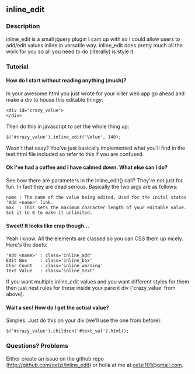 ## inline_edit

### Description

inline_edit is a small jquery plugin I cam up with so I could allow users to add/edit values inline
in versatile way. inline_edit does pretty much all the work for you so
all you need to do (literally) is style it.

### Tutorial

#### How do I start without reading anything (much)?

In your awesome html you just wrote for your killer web app go ahead and make a div to house this 
editable thingy:

    <div id="crazy_value">
    </div>
    
Then do this in javascript to set the whole thing up:

    $('#crazy_value').inline_edit('Value', 140);
    
Wasn't that easy? You've just basically implemented what you'll find in the test.html file included so
refer to this if you are confused. 

#### Ok I've had a coffee and I have calmed down. What else can I do?

See how there are parameters in the inline_edit() call? They're not just for fun. In fact they are dead
serious. Basically the two args are as follows:

    name : The name of the value being edited. Used for the inital states 'Add <name>' link.
    max  : This sets the maximum character length of your editable value. Set it to 0 to make it unlimited.
    
#### Sweet! It looks like crap though...

Yeah I know. All the elements are classed so you can CSS them up nicely. Here's the deets:

    'Add <name>' : class='inline_add'
    Edit Box     : class='inline_box'
    Char Count   : class='inline_warning'
    Text Value   : class='inline_text'
    
If you want multiple inline_edit values and you want different styles for them then just nest rules
for these inside your parent div ('crazy_value' from above).
    
#### Wait a sec! How do I get the actual value?

Simples. Just do this on your div (we'll use the one from before):

    $('#crazy_value').children('#text_val').html();
    
### Questions? Problems

Either create an issue on the github repo (http://github.com/oetzi/inline_edit) or holla at me at oetzi101@gmail.com.




